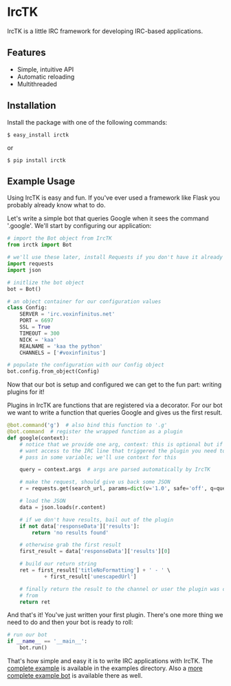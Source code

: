 # IrcTK

IrcTK is a little IRC framework for developing IRC-based applications.

## Features

* Simple, intuitive API
* Automatic reloading
* Multithreaded


## Installation

Install the package with one of the following commands:

    $ easy_install irctk

or

    $ pip install irctk

## Example Usage

Using IrcTK is easy and fun. If you've ever used a framework like Flask you
probably already know what to do.

Let's write a simple bot that queries Google when it sees the command
'.google'. We'll start by configuring our application:

```python
# import the Bot object from IrcTK
from irctk import Bot

# we'll use these later, install Requests if you don't have it already
import requests
import json

# initlize the bot object
bot = Bot()

# an object container for our configuration values
class Config:
    SERVER = 'irc.voxinfinitus.net'
    PORT = 6697
    SSL = True
    TIMEOUT = 300
    NICK = 'kaa'
    REALNAME = 'kaa the python'
    CHANNELS = ['#voxinfinitus']

# populate the configuration with our Config object
bot.config.from_object(Config)
```

Now that our bot is setup and configured we can get to the fun part: writing
plugins for it!

Plugins in IrcTK are functions that are registered via a decorator. For our bot
we want to write a function that queries Google and gives us the first result.

```python
@bot.command('g')  # also bind this function to '.g'
@bot.command  # register the wrapped function as a plugin
def google(context):
    # notice that we provide one arg, context: this is optional but if you
    # want access to the IRC line that triggered the plugin you need to
    # pass in some variable; we'll use context for this

    query = context.args  # args are parsed automatically by IrcTK

    # make the request, should give us back some JSON
    r = requests.get(search_url, params=dict(v='1.0', safe='off', q=query))

    # load the JSON
    data = json.loads(r.content)

    # if we don't have results, bail out of the plugin
    if not data['responseData']['results']:
        return 'no results found'

    # otherwise grab the first result
    first_result = data['responseData']['results'][0]

    # build our return string
    ret = first_result['titleNoFormatting'] + ' - ' \
            + first_result['unescapedUrl']

    # finally return the result to the channel or user the plugin was called
    # from
    return ret
```

And that's it! You've just written your first plugin. There's one more thing we
need to do and then your bot is ready to roll:

```python
# run our bot
if __name__ == '__main__':
    bot.run()
```

That's how simple and easy it is to write IRC applications with IrcTK. The
[complete example](https://github.com/maxcountryman/irctk/tree/master/examples/google.py)
is available in the examples directory. Also a [more complete example bot](https://github.com/maxcountryman/irctk/tree/master/examples/kaa)
is available there as well.
